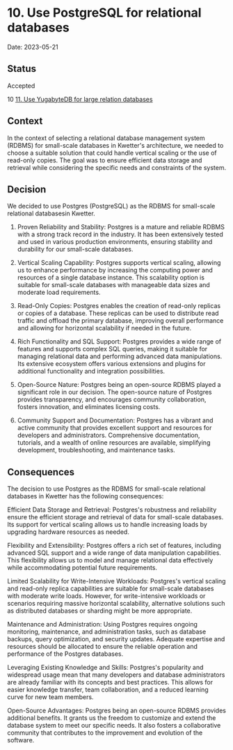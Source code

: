# 10. Use PostgreSQL for relational databases

Date: 2023-05-21

## Status

Accepted

10 [11. Use YugabyteDB for large relation databases](0011-use-yugabytedb-for-large-relation-databases.md)

## Context

In the context of selecting a relational database management system (RDBMS) for small-scale databases in Kwetter's
architecture, we needed to choose a suitable solution that could handle vertical scaling or the use of read-only copies.
The goal was to ensure efficient data storage and retrieval while considering the specific needs and constraints of the
system.

## Decision

We decided to use Postgres (PostgreSQL) as the RDBMS for small-scale relational databasesin Kwetter.

1. Proven Reliability and Stability: Postgres is a mature and reliable RDBMS with a strong track record in the industry.
   It has been extensively tested and used in various production environments, ensuring stability and durability for our
   small-scale databases.

2. Vertical Scaling Capability: Postgres supports vertical scaling, allowing us to enhance performance by increasing the
   computing power and resources of a single database instance. This scalability option is suitable for small-scale
   databases with manageable data sizes and moderate load requirements.

3. Read-Only Copies: Postgres enables the creation of read-only replicas or copies of a database. These replicas can be
   used to distribute read traffic and offload the primary database, improving overall performance and allowing for
   horizontal scalability if needed in the future.

4. Rich Functionality and SQL Support: Postgres provides a wide range of features and supports complex SQL queries,
   making it suitable for managing relational data and performing advanced data manipulations. Its extensive ecosystem
   offers various extensions and plugins for additional functionality and integration possibilities.

5. Open-Source Nature: Postgres being an open-source RDBMS played a significant role in our decision. The open-source
   nature of Postgres provides transparency, and encourages community collaboration, fosters innovation, and eliminates
   licensing costs.

6. Community Support and Documentation: Postgres has a vibrant and active community that provides excellent support and
   resources for developers and administrators. Comprehensive documentation, tutorials, and a wealth of online resources
   are available, simplifying development, troubleshooting, and maintenance tasks.

## Consequences

The decision to use Postgres as the RDBMS for small-scale relational databases in Kwetter has the following
consequences:

Efficient Data Storage and Retrieval: Postgres's robustness and reliability ensure the efficient storage and retrieval
of data for small-scale databases. Its support for vertical scaling allows us to handle increasing loads by upgrading
hardware resources as needed.

Flexibility and Extensibility: Postgres offers a rich set of features, including advanced SQL support and a wide range
of data manipulation capabilities. This flexibility allows us to model and manage relational data effectively while
accommodating potential future requirements.

Limited Scalability for Write-Intensive Workloads: Postgres's vertical scaling and read-only replica capabilities are
suitable for small-scale databases with moderate write loads. However, for write-intensive workloads or scenarios
requiring massive horizontal scalability, alternative solutions such as distributed databases or sharding might be more
appropriate.

Maintenance and Administration: Using Postgres requires ongoing monitoring, maintenance, and administration tasks, such
as database backups, query optimization, and security updates. Adequate expertise and resources should be allocated to
ensure the reliable operation and performance of the Postgres databases.

Leveraging Existing Knowledge and Skills: Postgres's popularity and widespread usage mean that many developers and
database administrators are already familiar with its concepts and best practices. This allows for easier knowledge
transfer, team collaboration, and a reduced learning curve for new team members.

Open-Source Advantages: Postgres being an open-source RDBMS provides additional benefits. It grants us the freedom to
customize and extend the database system to meet our specific needs. It also fosters a collaborative community that
contributes to the improvement and evolution of the software.
